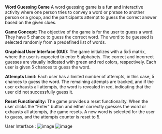 **Word Guessing Game**
A word guessing game is a fun and interactive activity where one person tries to convey a word or phrase to another person or a group, and the participants attempt to guess the correct answer based on the given clues.

**Game Concept:**
The objective of the game is for the user to guess a word.
They have 5 chance to guess the correct word.
The word to be guessed is selected randomly from a predefined list of words.

**Graphical User Interface (GUI):**
The game initializes with a 5x5 matrix, where the user is expected to enter 5 alphabets.
The correct and incorrect guesses are visually indicated with green and red colors, respectively.
Each user is given 5 chances to guess the word.

**Attempts Limit:**
Each user has a limited number of attempts, in this case, 5 chances to guess the word.
The remaining attempts are tracked, and if the user exhausts all attempts, the word is revealed in red, indicating that the user did not successfully guess it.

**Reset Functionality:**
The game provides a reset functionality.
When the user clicks the "Enter" button and either correctly guesses the word or exhausts all attempts, the game resets.
A new word is selected for the user to guess, and the attempts counter is reset to 5.

User Interface : ![image](https://github.com/Laxmi01345/Word_Guessing_Game/assets/122423386/cde8e247-b824-41ab-863a-6e4cad37e127)
![image](https://github.com/Laxmi01345/Word_Guessing_Game/assets/122423386/72144370-30c1-43af-8872-3a8b18ec5921)
